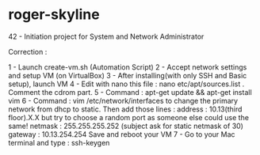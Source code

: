 # roger-skyline
42 - Initiation project for System and Network Administrator


Correction :

1 - Launch create-vm.sh (Automation Script)
2 - Accept network settings and setup VM (on VirtualBox)
3 - After installing(with only SSH and Basic setup), launch VM
4 - Edit with nano this file : nano etc/apt/sources.list . Comment the cdrom part.
5 - Command : apt-get update && apt-get install vim
6 - Command : vim /etc/network/interfaces to change the primary network from dhcp to static.
Then add those lines :
    address : 10.13(third floor).X.X but try to choose a random port as someone else could use the same!
    netmask : 255.255.255.252 (subject ask for static netmask of 30)
    gateway : 10.13.254.254
Save and reboot your VM
7 - Go to your Mac terminal and type : ssh-keygen
